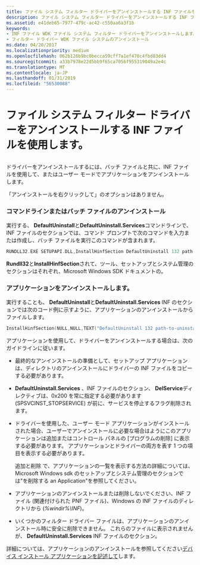 ```yaml
---
title: ファイル システム フィルター ドライバーをアンインストールする INF ファイルを使用します。
description: ファイル システム フィルター ドライバーをアンインストールする INF ファイルを使用します。
ms.assetid: e41deb65-7977-479c-ac42-c550aa6a3f1b
keywords:
- INF ファイル WDK ファイル システム フィルター ドライバーをアンインストールします。
- フィルター ドライバー WDK ファイル システムのアンインストール
ms.date: 04/20/2017
ms.localizationpriority: medium
ms.openlocfilehash: 062b126b9bc0becca59cff7a1ef470c4fbd83dd4
ms.sourcegitcommit: a33b7978e22d5bb9f65ca7056f955319049a2e4c
ms.translationtype: MT
ms.contentlocale: ja-JP
ms.lasthandoff: 01/31/2019
ms.locfileid: "56530088"
---
```

# <a name="using-an-inf-file-to-uninstall-a-file-system-filter-driver"></a>ファイル システム フィルター ドライバーをアンインストールする INF ファイルを使用します。


## <span id="ddk_using_an_inf_file_to_uninstall_a_file_system_filter_driver_if"></span><span id="DDK_USING_AN_INF_FILE_TO_UNINSTALL_A_FILE_SYSTEM_FILTER_DRIVER_IF"></span>


ドライバーをアンインストールするには、バッチ ファイルと共に、INF ファイルを使用して、またはユーザー モードでアプリケーションをアンインストールします。

「アンインストールを右クリックして」のオプションはありません。

### <a name="span-idcommand-lineorbatchfileuninstallspanspan-idcommand-lineorbatchfileuninstallspanspan-idcommand-lineorbatchfileuninstallspancommand-line-or-batch-file-uninstall"></a><span id="Command-Line_or_Batch_File_Uninstall"></span><span id="command-line_or_batch_file_uninstall"></span><span id="COMMAND-LINE_OR_BATCH_FILE_UNINSTALL"></span>コマンドラインまたはバッチ ファイルのアンインストール

実行する、 **DefaultUninstall**と**DefaultUninstall.Services**コマンドラインで、INF ファイルのセクションでは、コマンド プロンプトで次のコマンドを入力または作成し、バッチ ファイルを実行このコマンドが含まれます。

```cpp
RUNDLL32.EXE SETUPAPI.DLL,InstallHinfSection DefaultUninstall 132 path-to-uninstall-dir\infname.inf
```

**Rundll32**と**InstallHinfSection**されて、ツール、セットアップとシステム管理のセクションはそれぞれ、Microsoft Windows SDK ドキュメントの。

### <a name="span-iduninstallapplicationspanspan-iduninstallapplicationspanspan-iduninstallapplicationspanuninstall-application"></a><span id="Uninstall_Application"></span><span id="uninstall_application"></span><span id="UNINSTALL_APPLICATION"></span>アプリケーションをアンインストールします。

実行することも、 **DefaultUninstall**と**DefaultUninstall.Services** INF のセクションでは次のコード例に示すように、アプリケーションのアンインストールからファイルします。

```cpp
InstallHinfSection(NULL,NULL,TEXT("DefaultUninstall 132 path-to-uninstall-dir\infname.inf"),0); 
```

アプリケーションを使用して、ドライバーをアンインストールする場合は、次のガイドラインに従います。

-   最終的なアンインストールの準備として、セットアップ アプリケーションは、ディレクトリのアンインストールにドライバーの INF ファイルをコピーする必要があります。

-   **DefaultUninstall.Services** 、INF ファイルのセクション、 **DelService**ディレクティブは、0x200 を常に指定する必要があります (SPSVCINST\_STOPSERVICE) が前に、サービスを停止するフラグ削除されます。

-   ドライバーを使用した、ユーザー モード アプリケーションがインストールされた場合、ユーザーでアンインストールに必要な場合はようにこのアプリケーションは追加またはコントロール パネルの [プログラムの削除] に表示する必要があります。 アプリケーションとドライバーの両方を表す 1 つの項目を表示する必要があります。

    追加と削除 で、アプリケーションの一覧を表示する方法の詳細については、Microsoft Windows sdk のセットアップとシステム管理のセクションでは"を削除する an Application"を参照してください。

-   アプリケーションのアンインストールまたは削除しないでください、INF ファイル (関連付けられた PNF ファイル)、Windows の INF ファイルのディレクトリから (*%windir%\\INF*)。

-   いくつかのフィルター ドライバー ファイルは、アプリケーションのアンインストール時に安全に削除できません。 これらのファイルに表示されませんが、 **DefaultUninstall.Services** INF ファイルのセクション。

詳細については、アプリケーションのアンインストールを参照してください[デバイス インストール アプリケーションを記述して](https://msdn.microsoft.com/library/windows/hardware/ff554015)します。

 

 




